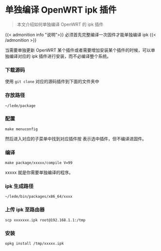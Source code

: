 # 单独编译 OpenWRT ipk 插件


> 本文介绍如何单独编译 OpenWRT 的 ipk 插件

<!--more-->

{{< admonition info "说明">}}
必须首先完整编译一次固件才能单独编译 ipk
{{< /admonition >}}

当需要单独更新 OpenWRT 某个插件或者需要增加安装某个插件的时候，可以单独编译对应的 ipk 插件进行安装，而不必编译整个系统。

### 下载源码

使用 `git clone` 对应的源码插件到下面的文件夹中

### 存放路径

```
~/lede/package
```

### 配置

```shell
make menuconfig
```

然后进入对应的子菜单中找到对应插件按 <M> 表示选中插件，但不编译进固件。

### 编译

```shell
make package/xxxxx/compile V=99
```

xxxxx 就是你需要单独编译的程序。

### ipk 生成路径

```
~/lede/bin/packages/x86_64/xxxx
```

### 上传 ipk 至路由器

```shell
scp xxxxxxx.ipk root@192.168.1.1:/tmp
```

### 安装

```shell
opkg install /tmp/xxxxx.ipk
```

